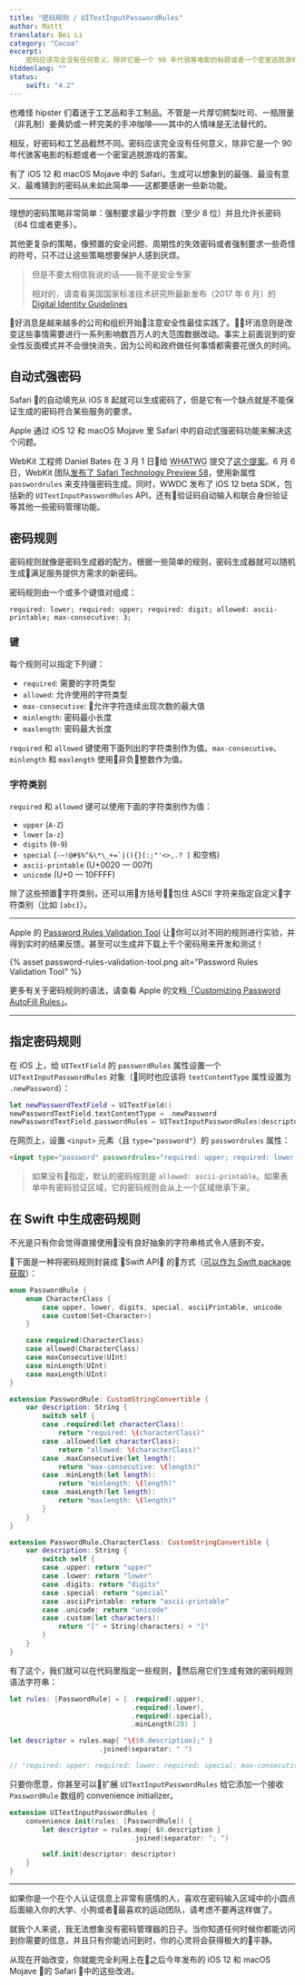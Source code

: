 ```yaml
---
title: "密码规则 / UITextInputPasswordRules"
author: Mattt
translator: Bei Li
category: "Cocoa"
excerpt:
    密码应该完全没有任何意义，除非它是一个 90 年代骇客电影的标题或者一个密室逃脱游戏的答案。
hiddenlang: ""
status:
    swift: "4.2"
---
```


也难怪 hipster 们着迷于工艺品和手工制品。不管是一片厚切鳄梨吐司、一瓶限量（非乳制）姜黄奶或一杯完美的手冲咖啡——其中的人情味是无法替代的。

相反，好密码和工艺品截然不同。密码应该完全没有任何意义，除非它是一个 90 年代骇客电影的标题或者一个密室逃脱游戏的答案。

有了 iOS 12 和 macOS Mojave 中的 Safari，生成可以想象到的最强、最没有意义、最难猜到的密码从未如此简单——这都要感谢一些新功能。

---

理想的密码策略非常简单：强制要求最少字符数（至少 8 位）并且允许长密码（64 位或者更多）。

其他更复杂的策略，像预置的安全问题、周期性的失效密码或者强制要求一些奇怪的符号，只不过让这些策略想要保护人感到厌烦。

> 但是不要太相信我说的话——我不是安全专家
>
> 相对的，请查看美国国家标准技术研究所最新发布（2017 年 6 月）的 [Digital Identity Guidelines](https://nvlpubs.nist.gov/nistpubs/SpecialPublications/NIST.SP.800-63b.pdf)

好消息是越来越多的公司和组织开始注意安全性最佳实践了。坏消息则是改变这些事情需要进行一系列影响数百万人的大范围数据改动。事实上前面说到的安全性反面模式并不会很快消失，因为公司和政府做任何事情都需要花很久的时间。

## 自动式强密码

Safari 的自动填充从 iOS 8 起就可以生成密码了，但是它有一个缺点就是不能保证生成的密码符合某些服务的要求。

Apple 通过 iOS 12 和 macOS Mojave 里 Safari 中的自动式强密码功能来解决这个问题。

WebKit 工程师 Daniel Bates 在 3 月 1 日给 <acronym title="Web Hypertext Application Technology Working Group">WHATWG</acronym> 提交了[这个提案](https://github.com/whatwg/html/issues/3518)。6 月 6 日，WebKit 团队[发布了 Safari Technology Preview 58](https://webkit.org/blog/8327/safari-technology-preview-58-with-safari-12-features-is-now-available/)，使用新属性 `passwordrules` 来支持强密码生成。同时，WWDC 发布了 iOS 12 beta SDK，包括新的 `UITextInputPasswordRules` API，还有验证码自动输入和联合身份验证等其他一些密码管理功能。

## 密码规则

密码规则就像是密码生成器的配方。根据一些简单的规则，密码生成器就可以随机生成满足服务提供方需求的新密码。

密码规则由一个或多个键值对组成：

`required: lower; required: upper; required: digit; allowed: ascii-printable; max-consecutive: 3;`

### 键

每个规则可以指定下列键：

- `required`: 需要的字符类型
- `allowed`: 允许使用的字符类型
- `max-consecutive`: 允许字符连续出现次数的最大值
- `minlength`: 密码最小长度
- `maxlength`: 密码最大长度

`required` 和 `allowed` 键使用下面列出的字符类别作为值。`max-consecutive`、`minlength` 和 `maxlength` 使用非负整数作为值。

### 字符类别

`required` 和 `allowed` 键可以使用下面的字符类别作为值：

- `upper` (`A-Z`)
- `lower` (`a-z`)
- `digits` (`0-9`)
- `special` (`` -~!@#$%^&\*\_+=`|(){}[:;"'<>,.? ] `` 和空格)
- `ascii-printable` (U+0020 — 007f)
- `unicode` (U+0 — 10FFFF)

除了这些预置字符类别，还可以用方括号包住 ASCII 字符来指定自定义字符类别（比如 `[abc]`）。

---

Apple 的 [Password Rules Validation Tool](https://developer.apple.com/password-rules/) 让你可以对不同的规则进行实验，并得到实时的结果反馈。甚至可以生成并下载上千个密码用来开发和测试！

{% asset password-rules-validation-tool.png alt="Password Rules Validation Tool" %}

更多有关于密码规则的语法，请查看 Apple 的文档[「Customizing Password AutoFill Rules」](https://developer.apple.com/documentation/security/password_autofill/customizing_password_autofill_rules)。

---

## 指定密码规则

在 iOS 上，给 `UITextField` 的 `passwordRules` 属性设置一个 `UITextInputPasswordRules` 对象（同时也应该将 `textContentType` 属性设置为 `.newPassword`）：

```swift
let newPasswordTextField = UITextField()
newPasswordTextField.textContentType = .newPassword
newPasswordTextField.passwordRules = UITextInputPasswordRules(descriptor: "required: upper; required: lower; required: digit; max-consecutive: 2; minlength: 8;")
```

在网页上，设置 `<input>` 元素（且 `type="password"`）的 `passwordrules` 属性：

```html
<input type="password" passwordrules="required: upper; required: lower; required: special; max-consecutive: 3;"/>
```

> 如果没有指定，默认的密码规则是 `allowed: ascii-printable`。如果表单中有密码验证区域，它的密码规则会从上一个区域继承下来。

## 在 Swift 中生成密码规则

不光是只有你会觉得直接使用没有良好抽象的字符串格式令人感到不安。

下面是一种将密码规则封装成 Swift API 的方式（[可以作为 Swift package 获取](https://github.com/NSHipster/PasswordRules)）：

```swift
enum PasswordRule {
    enum CharacterClass {
        case upper, lower, digits, special, asciiPrintable, unicode
        case custom(Set<Character>)
    }

    case required(CharacterClass)
    case allowed(CharacterClass)
    case maxConsecutive(UInt)
    case minLength(UInt)
    case maxLength(UInt)
}

extension PasswordRule: CustomStringConvertible {
    var description: String {
        switch self {
        case .required(let characterClass):
            return "required: \(characterClass)"
        case .allowed(let characterClass):
            return "allowed: \(characterClass)"
        case .maxConsecutive(let length):
            return "max-consecutive: \(length)"
        case .minLength(let length):
            return "minlength: \(length)"
        case .maxLength(let length):
            return "maxlength: \(length)"
        }
    }
}

extension PasswordRule.CharacterClass: CustomStringConvertible {
    var description: String {
        switch self {
        case .upper: return "upper"
        case .lower: return "lower"
        case .digits: return "digits"
        case .special: return "special"
        case .asciiPrintable: return "ascii-printable"
        case .unicode: return "unicode"
        case .custom(let characters):
            return "[" + String(characters) + "]"
        }
    }
}
```

有了这个，我们就可以在代码里指定一些规则，然后用它们生成有效的密码规则语法字符串：

```swift
let rules: [PasswordRule] = [ .required(.upper),
                              .required(.lower),
                              .required(.special),
                              .minLength(20) ]

let descriptor = rules.map{ "\($0.description);" }
                      .joined(separator: " ")

// "required: upper; required: lower; required: special; max-consecutive: 3;"
```

只要你愿意，你甚至可以扩展 `UITextInputPasswordRules` 给它添加一个接收 `PasswordRule` 数组的 convenience initializer。

```swift
extension UITextInputPasswordRules {
    convenience init(rules: [PasswordRule]) {
        let descriptor = rules.map{ $0.description }
                              .joined(separator: "; ")

        self.init(descriptor: descriptor)
    }
}
```

---

如果你是一个在个人认证信息上非常有感情的人，喜欢在密码输入区域中的小圆点后面输入你的大学、小狗或者最喜欢的运动团队，请考虑不要再这样做了。

就我个人来说，我无法想象没有密码管理器的日子。当你知道任何时候你都能访问到你需要的信息，并且只有你能访问到时，你的心灵将会获得极大的平静。

从现在开始改变，你就能完全利用上在之后今年发布的 iOS 12 和 macOS Mojave 的 Safari 中的这些改进。
